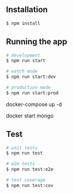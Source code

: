 ## Installation

```bash
$ npm install
```

## Running the app

```bash
# development
$ npm run start

# watch mode
$ npm run start:dev

# production mode
$ npm run start:prod
```

docker-compose
up -d

docker start mongo

## Test

```bash
# unit tests
$ npm run test

# e2e tests
$ npm run test:e2e

# test coverage
$ npm run test:cov
```
